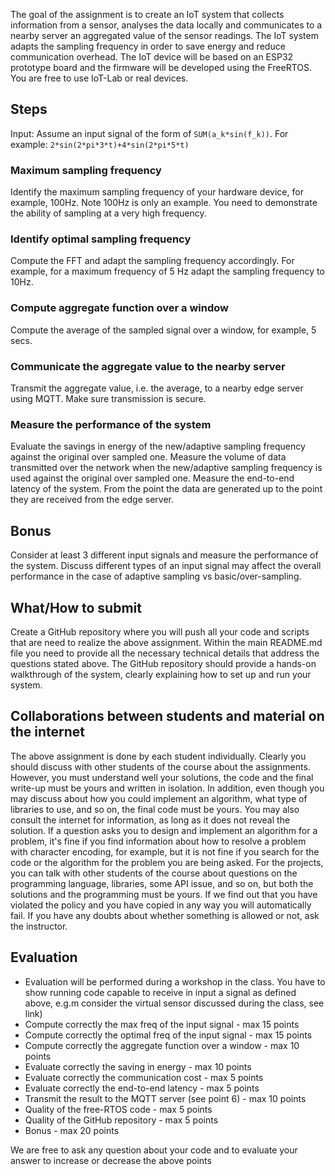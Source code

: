 The goal of the assignment is to create an IoT system that collects information from a sensor, analyses the data locally and communicates to a nearby server an aggregated value of the sensor readings. The IoT system adapts the sampling frequency in order to save energy and reduce communication overhead. The IoT device will be based on an ESP32 prototype board and the firmware will be developed using the FreeRTOS. You are free to use IoT-Lab or real devices.

## Steps

Input: Assume an input signal of the form of `SUM(a_k*sin(f_k))`.
For example: `2*sin(2*pi*3*t)+4*sin(2*pi*5*t)`

### Maximum sampling frequency
Identify the maximum sampling frequency of your hardware device, for example, 100Hz. Note 100Hz is only an example. You need to demonstrate the ability of sampling at a very high frequency.

### Identify optimal sampling frequency
Compute the FFT and adapt the sampling frequency accordingly. For example, for a maximum frequency of 5 Hz adapt the  sampling frequency to 10Hz.

### Compute aggregate function over a window
Compute the average of the sampled signal over a window, for example, 5 secs.

### Communicate the aggregate value to the nearby server
Transmit the aggregate value, i.e. the average, to a nearby edge server using MQTT. Make sure transmission is secure.

### Measure the performance of the system
Evaluate the savings in energy of the new/adaptive sampling frequency against the original over sampled one.
Measure
the volume of data transmitted over the network when the new/adaptive sampling frequency is used against the original over sampled one.
Measure the end-to-end latency of the system. From the point the data are generated up to the point they are received from the edge server.

## Bonus

Consider at least 3 different input signals and measure the performance of the system. Discuss different types of an input signal may affect the overall performance in the case of adaptive sampling vs basic/over-sampling.

## What/How to submit
Create a GitHub repository where you will push all your code and scripts that are need to realize the above assignment.
Within the main README.md file you need to provide all the necessary technical details that address the questions stated above.
The GitHub repository should provide a hands-on walkthrough of the system, clearly explaining how to set up and run your system.

## Collaborations between students and material on the internet
The above assignment is done by each student individually. Clearly you should discuss with other students of the course about the
assignments. However, you must understand well your solutions, the code and the final write-up must be yours and written in isolation. In
addition, even though you may discuss about how you could implement an algorithm, what type of libraries to use, and so on, the final code must be yours. You may also consult the internet for information, as long as it does not reveal the solution. If a question asks you to design and  implement an algorithm for a problem, it's fine if you find information  about how to resolve a problem with character encoding, for example, but it is not fine if you search for the code or the algorithm for the problem you are being asked. For the projects, you can talk with other students of the course about questions on the programming language, libraries, some API issue, and so on, but both the solutions and the programming must be yours. If we find out that you have violated the policy and you have copied in any way you will automatically fail. If you have any doubts about whether something is allowed or not, ask the instructor.


## Evaluation

- Evaluation will be performed during a workshop in the class. You have to show running code capable to receive in input a signal as defined above, e.g.m consider the virtual sensor discussed during the class, see link)
- Compute correctly the max freq of the input signal - max 15 points
- Compute correctly the optimal freq of the input signal - max 15 points
- Compute correctly the aggregate function over a window  - max 10 points
- Evaluate correctly the saving in energy - max 10 points
- Evaluate correctly the communication cost - max 5 points
- Evaluate correctly the end-to-end latency - max 5 points
- Transmit the result to the MQTT server  (see point 6) - max 10 points
- Quality of the free-RTOS code - max 5 points
- Quality of the GitHub repository - max 5 points
- Bonus - max 20 points

We are free to ask any question about your code and to evaluate your answer to increase or decrease the above points
